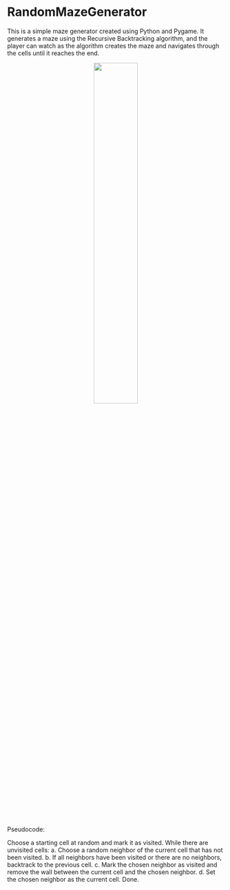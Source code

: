 # RandomMazeGenerator

This is a simple maze generator created using Python and Pygame. It generates a maze using the Recursive Backtracking algorithm, and the player can watch as the algorithm creates the maze and navigates through the cells until it reaches the end.

<p align="center">
    <img width=45% src="https://user-images.githubusercontent.com/45080358/219528690-c872c9ed-b7d4-4446-a954-3ddc036a1fce.gif">
</p>


Pseudocode:

Choose a starting cell at random and mark it as visited.
While there are unvisited cells:
  a. Choose a random neighbor of the current cell that has not been visited.
  b. If all neighbors have been visited or there are no neighbors, backtrack to the previous cell.
  c. Mark the chosen neighbor as visited and remove the wall between the current cell and the chosen neighbor.
  d. Set the chosen neighbor as the current cell.
Done.
